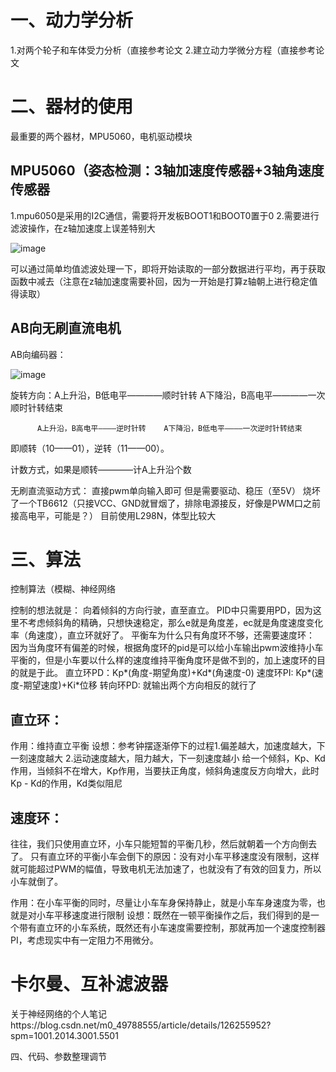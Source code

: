 # 一、动力学分析
1.对两个轮子和车体受力分析（直接参考论文
2.建立动力学微分方程（直接参考论文


# 二、器材的使用
最重要的两个器材，MPU5060，电机驱动模块

## MPU5060（姿态检测：3轴加速度传感器+3轴角速度传感器
1.mpu6050是采用的I2C通信，需要将开发板BOOT1和BOOT0置于0
2.需要进行滤波操作，在z轴加速度上误差特别大

![image](https://user-images.githubusercontent.com/109507018/180629533-ad665100-ab85-4ac0-877a-4f38ea61dc0e.png)

可以通过简单均值滤波处理一下，即将开始读取的一部分数据进行平均，再于获取函数中减去（注意在z轴加速度需要补回，因为一开始是打算z轴朝上进行稳定值得读取）


## AB向无刷直流电机
AB向编码器：

![image](https://user-images.githubusercontent.com/109507018/180652436-93de5264-e845-45ea-97a9-416221dedffb.png)


旋转方向：A上升沿，B低电平————顺时针转    A下降沿，B高电平————一次顺时针转结束
          
          A上升沿，B高电平————逆时针转    A下降沿，B低电平————一次逆时针转结束
          
即顺转（10——01），逆转（11——00）。

计数方式，如果是顺转————计A上升沿个数

无刷直流驱动方式：
直接pwm单向输入即可
但是需要驱动、稳压（至5V）
烧坏了一个TB6612（只接VCC、GND就冒烟了，排除电源接反，好像是PWM口之前接高电平，可能是？）
目前使用L298N，体型比较大

# 三、算法
控制算法（模糊、神经网络

控制的想法就是：
向着倾斜的方向行驶，直至直立。
PID中只需要用PD，因为这里不考虑倾斜角的精确，只想快速稳定，那么e就是角度差，ec就是角度速度变化率（角速度），直立环就好了。
平衡车为什么只有角度环不够，还需要速度环：
因为当角度环有偏差的时候，根据角度环的pid是可以给小车输出pwm波维持小车平衡的，但是小车要以什么样的速度维持平衡角度环是做不到的，加上速度环的目的就是于此。
直立环PD：Kp*(角度-期望角度)+Kd*(角速度-0)
速度环PI: Kp*(速度-期望速度)+Ki*位移
转向环PD: 就输出两个方向相反的就行了

## 直立环：
作用：维持直立平衡
设想：参考钟摆逐渐停下的过程1.偏差越大，加速度越大，下一刻速度越大  2.运动速度越大，阻力越大，下一刻速度越小
给一个倾斜，Kp、Kd作用，当倾斜不在增大，Kp作用，当要扶正角度，倾斜角速度反方向增大，此时Kp - Kd的作用，Kd类似阻尼
## 速度环：

往往，我们只使用直立环，小车只能短暂的平衡几秒，然后就朝着一个方向倒去了。
只有直立环的平衡小车会倒下的原因：没有对小车平移速度没有限制，这样就可能超过PWM的幅值，导致电机无法加速了，也就没有了有效的回复力，所以小车就倒了。

作用：在小车平衡的同时，尽量让小车车身保持静止，就是小车车身速度为零，也就是对小车平移速度进行限制
设想：既然在一顿平衡操作之后，我们得到的是一个带有直立环的小车系统，既然还有小车速度需要控制，那就再加一个速度控制器PI，考虑现实中有一定阻力不用微分。

# 卡尔曼、互补滤波器

关于神经网络的个人笔记https://blog.csdn.net/m0_49788555/article/details/126255952?spm=1001.2014.3001.5501

四、代码、参数整理调节
